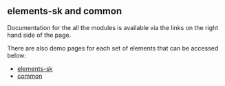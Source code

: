 <h2>elements-sk and common</h2>

Documentation for the all the modules is available via the links
on the right hand side of the page.


There are also demo pages for each set of elements that can
be accessed below:

  * [elements-sk](/elements-sk/)
  * [common](/common/)

